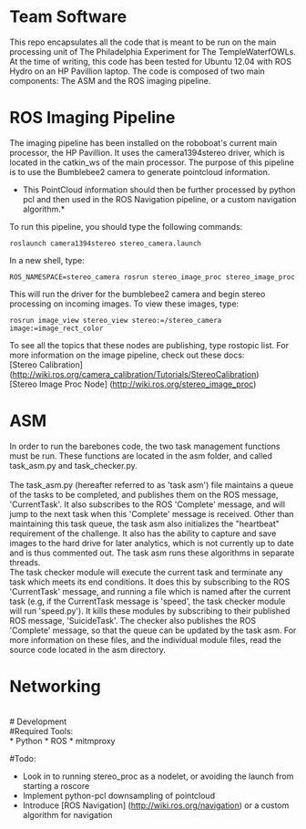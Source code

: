 Team Software
=========
This repo encapsulates all the code that is meant to be run 
on the main processing unit of The Philadelphia Experiment 
for The TempleWaterfOWLs. At the time of writing, this code has been
tested for Ubuntu 12.04 with ROS Hydro on an HP Pavillion laptop.
The code is composed of two main components: The ASM and the ROS imaging pipeline.
<br>
# ROS Imaging Pipeline
The imaging pipeline has been installed on the roboboat's
current main processor, the HP Pavillion. It uses the camera1394stereo driver, 
which is located in the catkin_ws of the main processor.
The purpose of this pipeline is to use the 
Bumblebee2 camera to generate pointcloud information.

* This PointCloud information should then be further processed by python pcl 
and then used in the ROS Navigation pipeline, or a custom navigation 
algorithm.*

To run this pipeline, you should type the following commands:
```
roslaunch camera1394stereo stereo_camera.launch
```

In a new shell, type:

```
ROS_NAMESPACE=stereo_camera rosrun stereo_image_proc stereo_image_proc  
```

This will run the driver for the bumblebee2 camera and begin stereo processing on 
incoming images. To view these images, type:

```
rosrun image_view stereo_view stereo:=/stereo_camera image:=image_rect_color
```

To see all the topics that these nodes are publishing, type rostopic list. 
For more information on the image pipeline, check out these docs: <br>
[Stereo Calibration] (http://wiki.ros.org/camera_calibration/Tutorials/StereoCalibration)
<br>
[Stereo Image Proc Node] (http://wiki.ros.org/stereo_image_proc)
<br>


# ASM
In order to run the barebones code, the two task management functions must be run.
These functions are located in the asm folder, and called
task_asm.py and task_checker.py. <br><br>
The task_asm.py (hereafter referred to as 'task asm') file maintains a 
queue of the tasks to be completed, and publishes them on the ROS 
message, 'CurrentTask'. It also subscribes to the ROS 'Complete' message,
and will jump to the next task when this 'Complete' message is received.
Other than maintaining this task queue, the task asm also initializes the 
"heartbeat" requirement of the challenge. It also has the ability to capture
and save images to the hard drive for later analytics, which is not currently
up to date and is thus commented out. The task asm runs these algorithms in
separate threads.
<br>
The task checker module will execute the current task and terminate any 
task which meets its end conditions. It does this by subscribing to the 
ROS 'CurrentTask' message, and running a file which is named after
the current task (e.g, if the CurrentTask message is 'speed', the task
checker module will run 'speed.py'). It kills these modules by subscribing
to their published ROS message, 'SuicideTask'. The checker also publishes 
the ROS 'Complete' message, so that the queue can be updated by the task asm.
For more information on these files, and the individual module files,
read the source code located in the asm directory. 

# Networking
<br>
# Development
<br>
#Required Tools:<br>
* Python
* ROS
* mitmproxy



#Todo: <br>
* Look in to running stereo_proc as a nodelet, or avoiding the launch from starting a roscore
* Implement python-pcl downsampling of pointcloud
* Introduce [ROS Navigation] (http://wiki.ros.org/navigation) or a custom algorithm for navigation
